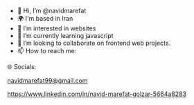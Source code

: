 - 👋 Hi, I’m @navidmarefat
- 🌍  I'm based in Iran
- 👀 I’m interested in websites  
- 🌱 I’m currently learning javascript
- 💞️ I’m looking to collaborate on frontend web projects.
- 📫 How to reach me:

🌐 Socials:

navidmarefat99@gmail.com

https://www.linkedin.com/in/navid-marefat-golzar-5664a8283
<!---
navidmarefat/navidmarefat is a ✨ special ✨ repository because its `README.md` (this file) appears on your GitHub profile.
You can click the Preview link to take a look at your changes.
--->
